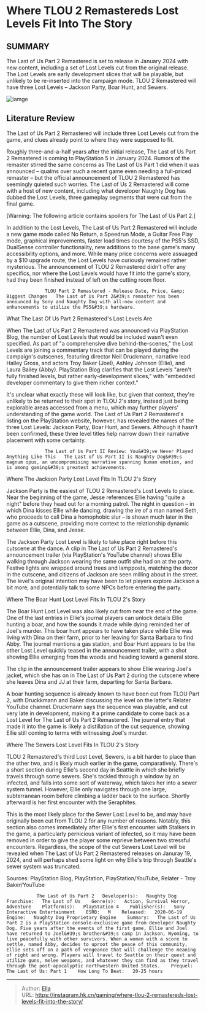# Where TLOU 2 Remastereds Lost Levels Fit Into The Story


## SUMMARY 



  The Last of Us Part 2 Remastered is set to release in January 2024 with new content, including a set of Lost Levels cut from the original release.   The Lost Levels are early development slices that will be playable, but unlikely to be re-inserted into the campaign mode.   TLOU 2 Remastered will have three Lost Levels – Jackson Party, Boar Hunt, and Sewers.  

![iamge](https://static1.srcdn.com/wordpress/wp-content/uploads/2023/11/tlou-part-2-ellie-dina.jpg)

## Literature Review

The Last of Us Part 2 Remastered will include three Lost Levels cut from the game, and clues already point to where they were supposed to fit.




Roughly three-and-a-half years after the initial release, The Last of Us Part 2 Remastered is coming to PlayStation 5 in January 2024. Rumors of the remaster stirred the same concerns as The Last of Us Part 1 did when it was announced – qualms over such a recent game even needing a full-priced remaster – but the official announcement of TLOU 2 Remastered has seemingly quieted such worries. The Last of Us 2 Remastered will come with a host of new content, including what developer Naughty Dog has dubbed the Lost Levels, three gameplay segments that were cut from the final game.




[Warning: The following article contains spoilers for The Last of Us Part 2.]

In addition to the Lost Levels, The Last of Us Part 2 Remastered will include a new game mode called No Return, a Speedrun Mode, a Guitar Free Play mode, graphical improvements, faster load times courtesy of the PS5&#39;s SSD, DualSense controller functionality, new additions to the base game&#39;s many accessibility options, and more. While many price concerns were assuaged by a $10 upgrade route, the Lost Levels have curiously remained rather mysterious. The announcement of TLOU 2 Remastered didn&#39;t offer any specifics, nor where the Lost Levels would have fit into the game&#39;s story, had they been finished instead of left on the cutting room floor.

                  TLOU Part 2 Remastered - Release Date, Price, &amp; Biggest Changes   The Last of Us Part 2&#39;s remaster has been announced by Sony and Naughty Dog with all-new content and enhancements to utilize the PS5&#39;s hardware.   


 What The Last Of Us Part 2 Remastered&#39;s Lost Levels Are 
          




When The Last of Us Part 2 Remastered was announced via PlayStation Blog, the number of Lost Levels that would be included wasn&#39;t even specified. As part of &#34;a comprehensive dive behind-the-scenes,&#34; the Lost Levels are joining a commentary track that can be played during the campaign&#39;s cutscenes, featuring director Neil Druckmann, narrative lead Halley Gross, and actors Troy Baker (Joel), Ashley Johnson (Ellie), and Laura Bailey (Abby). PlayStation Blog clarifies that the Lost Levels &#34;aren&#39;t fully finished levels, but rather early-development slices,&#34; with &#34;embedded developer commentary to give them richer context.&#34;

It&#39;s unclear what exactly these will look like, but given that context, they&#39;re unlikely to be returned to their spot in TLOU 2&#39;s story, instead just being explorable areas accessed from a menu, which may further players&#39; understanding of the game world. The Last of Us Part 2 Remastered&#39;s listing on the PlayStation website, however, has revealed the names of the three Lost Levels: Jackson Party, Boar Hunt, and Sewers. Although it hasn&#39;t been confirmed, these three level titles help narrow down their narrative placement with some certainty.




                  The Last of Us Part II Review: You&#39;ve Never Played Anything Like This   The Last of Us Part II is Naughty Dog&#39;s magnum opus, an uncompromising narrative spanning human emotion, and is among gaming&#39;s greatest achievements.   



 Where The Jackson Party Lost Level Fits In TLOU 2&#39;s Story 
         

Jackson Party is the easiest of TLOU 2 Remastered&#39;s Lost Levels to place. Near the beginning of the game, Jesse references Ellie having &#34;quite a night&#34; before they head out for a morning patrol. The night in question – in which Dina kisses Ellie while dancing, drawing the ire of a man named Seth, who proceeds to call Dina a homophobic slur – is shown much later in the game as a cutscene, providing more context to the relationship dynamic between Ellie, Dina, and Jesse.


 




The Jackson Party Lost Level is likely to take place right before this cutscene at the dance. A clip in The Last of Us Part 2 Remastered&#39;s announcement trailer (via PlayStation&#39;s YouTube channel) shows Ellie walking through Jackson wearing the same outfit she had on at the party. Festive lights are wrapped around trees and lampposts, matching the decor in the cutscene, and citizens of Jackson are seen milling about in the street. The level&#39;s original intention may have been to let players explore Jackson a bit more, and potentially talk to some NPCs before entering the party.



 Where The Boar Hunt Lost Level Fits In TLOU 2&#39;s Story 
          

The Boar Hunt Lost Level was also likely cut from near the end of the game. One of the last entries in Ellie&#39;s journal players can unlock details Ellie hunting a boar, and how the sounds it made while dying reminded her of Joel&#39;s murder. This boar hunt appears to have taken place while Ellie was living with Dina on their farm, prior to her leaving for Santa Barbara to find Abby. The journal mentions a gas station, and Boar Hunt appears to be the other Lost Level quickly teased in the announcement trailer, with a shot showing Ellie emerging from the woods and heading toward a general store.






The clip in the announcement trailer appears to show Ellie wearing Joel&#39;s jacket, which she has on in The Last of Us Part 2 during the cutscene where she leaves Dina and JJ at their farm, departing for Santa Barbara.




A boar hunting sequence is already known to have been cut from TLOU Part 2, with Druckkmann and Baker discussing the level on the latter&#39;s Relater YouTube channel. Druckmann says the sequence was playable, and cut very late in development, making it a prime candidate to come back as a Lost Level for The Last of Us Part 2 Remastered. The journal entry that made it into the game is likely a distillation of the cut sequence, showing Ellie still coming to terms with witnessing Joel&#39;s murder.



 Where The Sewers Lost Level Fits In TLOU 2&#39;s Story 
          

TLOU 2 Remastered&#39;s third Lost Level, Sewers, is a bit harder to place than the other two, and is likely much earlier in the game, comparatively. There&#39;s a short section during Ellie&#39;s second day in Seattle in which she briefly travels through some sewers. She&#39;s tackled through a window by an infected, and falls into some sort of waterway, which takes her into a sewer system tunnel. However, Ellie only navigates through one large, subterranean room before climbing a ladder back to the surface. Shortly afterward is her first encounter with the Seraphites.




This is the most likely place for the Sewer Lost Level to be, and may have originally been cut from TLOU 2 for any number of reasons. Notably, this section also comes immediately after Ellie&#39;s first encounter with Stalkers in the game, a particularly pernicious variant of infected, so it may have been removed in order to give the player some reprieve between two stressful encounters. Regardless, the scope of the cut Sewers Lost Level will be revealed when The Last of Us Part 2 Remastered releases on Januray 19, 2024, and will perhaps shed some light on why Ellie&#39;s trip through Seattle&#39;s sewer system was truncated.

Sources: PlayStation Blog, PlayStation, PlayStation/YouTube, Relater - Troy Baker/YouTube

               The Last of Us Part 2   Developer(s):   Naughty Dog    Franchise:   The Last of Us    Genre(s):   Action, Survival Horror, Adventure    Platform(s):   PlayStation 4    Publisher(s):   Sony Interactive Entertainment    ESRB:   M    Released:   2020-06-19    Engine:   Naughty Dog Proprietary Engine    Summary:   The Last of Us Part 2 is a PlayStation console-exclusive game from developer Naughty Dog. Five years after the events of the first game, Ellie and Joel have returned to Joel&#39;s brother&#39;s camp in Jackson, Wyoming, to live peacefully with other survivors. When a woman with a score to settle, named Abby, decides to uproot the peace of this community, Ellie sets off on a path of vengeance that will challenge the meaning of right and wrong. Players will travel to Seattle on their quest and utilize guns, melee weapons, and whatever they can find as they travel through the post-apocalyptic northwestern United States.    Prequel:   The Last of Us: Part 1    How Long To Beat:   20-25 hours      

---

> Author: [Ella](https://instagram.hk.cn/)  
> URL: https://instagram.hk.cn/gaming/where-tlou-2-remastereds-lost-levels-fit-into-the-story/  

